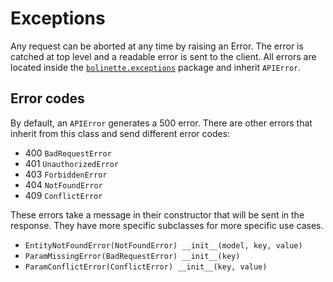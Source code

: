 # Exceptions

Any request can be aborted at any time by raising an Error.
The error is catched at top level and a readable error is sent to the client.
All errors are located inside the [`bolinette.exceptions`](../bolinette/exceptions.py) package and inherit `APIError`.

## Error codes

By default, an `APIError` generates a 500 error.
There are other errors that inherit from this class and send different error codes:

- 400 `BadRequestError`
- 401 `UnauthorizedError`
- 403 `ForbiddenError`
- 404 `NotFoundError`
- 409 `ConflictError`

These errors take a message in their constructor that will be sent in the response.
They have more specific subclasses for more specific use cases.

- `EntityNotFoundError(NotFoundError) __init__(model, key, value)`
- `ParamMissingError(BadRequestError) __init__(key)`
- `ParamConflictError(ConflictError) __init__(key, value)`
